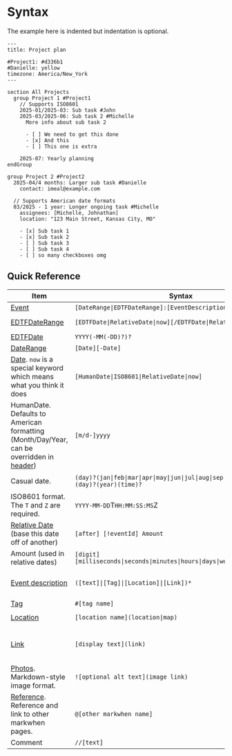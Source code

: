 <script setup lang="ts">
import Exposition from "../src/Exposition.vue"

const expo = [
  [[0, 7], '<a href="/syntax/header">Header</a>'],
  [[11, 13], '<a href="/syntax/events">Events</a>'],
  [[13, 18], '<a href="/syntax/event-descriptions">Event description</a>'],
  [[22, 23], '<a href="/syntax/groups-and-sections">Section definition</a>'],
  [[26, 27], 'Comment'],
  [[28, 30], '<a href="/syntax/event-descriptions#properties">Event properties</a>']
]

</script>

# Syntax

The example here is indented but indentation is optional.

<Exposition :expo="expo">

```mw{1-7,12-14,14-18,23,27,29,30}
---
title: Project plan

#Project1: #d336b1
#Danielle: yellow
timezone: America/New_York
---

section All Projects
  group Project 1 #Project1
    // Supports ISO8601
    2025-01/2025-03: Sub task #John
    2025-03/2025-06: Sub task 2 #Michelle
      More info about sub task 2

      - [ ] We need to get this done
      - [x] And this
      - [ ] This one is extra

    2025-07: Yearly planning
endGroup

group Project 2 #Project2
  2025-04/4 months: Larger sub task #Danielle
    contact: imeal@example.com

  // Supports American date formats
  03/2025 - 1 year: Longer ongoing task #Michelle
    assignees: [Michelle, Johnathan]
    location: "123 Main Street, Kansas City, MO"

    - [x] Sub task 1
    - [x] Sub task 2
    - [ ] Sub task 3
    - [ ] Sub task 4
    - [ ] so many checkboxes omg
```

</Exposition>

## Quick Reference

| Item                                                                                                       | Syntax                                                                                  | Example                                                                                                                     |
| ---------------------------------------------------------------------------------------------------------- | --------------------------------------------------------------------------------------- | --------------------------------------------------------------------------------------------------------------------------- |
| [Event](/syntax/events)                                                                                    | `[DateRange\|EDTFDateRange]:[EventDescription]`                                         | `08/2015-05/2017: CS degree #Education`                                                                                     |
| [EDTFDateRange](/syntax/dates-and-ranges)                                                                  | `[EDTFDate\|RelativeDate\|now][/EDTFDate\|RelativeDate\|now]`                           | `2004-02-01/2005`, `2005/2006-02`, `2005/now`, `2018/6 months`                                                              |
| [EDTFDate](/syntax/dates-and-ranges#edtf-date)                                                             | `YYYY(-MM(-DD)?)?`                                                                      | `2000-06-01`, `1892`, `1492-01`                                                                                             |
| [DateRange](/syntax/dates-and-ranges#date-ranges)                                                          | `[Date][-Date]`                                                                         | `1998-06/01/2000`                                                                                                           |
| [Date](/syntax/dates-and-ranges#dates). `now` is a special keyword which means what you think it does      | `[HumanDate\|ISO8601\|RelativeDate\|now]`                                               | `01/30/1888`                                                                                                                |
| HumanDate. Defaults to American formatting (Month/Day/Year, can be overridden in [header](/syntax/header)) | `[m/d-]yyyy`                                                                            | `2002` or `01/2002` or `12/25/1901`                                                                                         |
| Casual date.                                                                                               | `(day)?(jan\|feb\|mar\|apr\|may\|jun\|jul\|aug\|sep\|oct\|nov\|dec)(day)?(year)(time)?` | `4 January 1996` or `Oct 8 2012` or `March 16 12:19pm` or `9:15pm` or `06:30`                                               |
| ISO8601 format. The `T` and `Z` are required.                                                              | `YYYY-MM-DD`T`HH:MM:SS:MS`Z                                                             | `1859-05-09T12:01:01Z`                                                                                                      |
| [Relative Date](/syntax/dates-and-ranges#relative-dates) (base this date off of another)                   | `[after] [!eventId] Amount`                                                             | `after !Birthday 3 weeks 2 days`, `2 days - 3 months 4 days 8 seconds`, `!ww1 21 years - 6 years`                           |
| Amount (used in relative dates)                                                                            | `[digit] [milliseconds\|seconds\|minutes\|hours\|days\|weeks\|months\|years]`           | `after !Birthday 3 weeks`, `2 days - 3 months`, `!ww1 21 years - 6 years`                                                   |
| [Event description](/syntax/event-descriptions)                                                            | `([text]\|[Tag]\|[Location]\|[Link])*`                                                  | `07/2014: 4th of July in DC ![](https:/linktomyimage.com/imagelink.png) #Travel @sue @greg [Washington, DC](location)`      |
| [Tag](#tags)                                                                                               | `#[tag name]`                                                                           | `1999: The Matrix #Movies`                                                                                                  |
| [Location](#locations)                                                                                     | `[location name](location\|map)`                                                        | `02/23/1836: Battle of the Alamo (The Alamo, TX)[map]`                                                                      |
| [Link](#links)                                                                                             | `[display text](link)`                                                                  | `05/25/2021: [cascade.page](https://cascade.page) featured on [Hacker News](https://news.ycombinator.com/item?id=27282842)` |
| [Photos](#photos). Markdown-style image format.                                                            | `![optional alt text](image link)`                                                      | `07/2017: 4th of July in DC ![](https://example.com/image.png)`                                                             |
| [Reference](#references). Reference and link to other markwhen pages.                                      | `@[other markwhen name]`                                                                | `09/2019: Dinner with @karl` or `2020-2022: COVID-19 Pandemic @jenny/covid @covidtimeline`                                  |
| Comment                                                                                                    | `//[text]`                                                                              | `// this is a comment`                                                                                                      |
